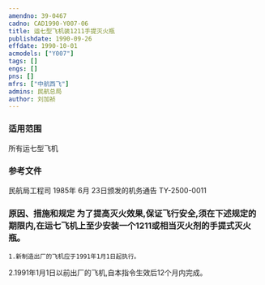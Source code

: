```yaml
---
amendno: 39-0467  
cadno: CAD1990-Y007-06  
title: 运七型飞机装1211手提灭火瓶  
publishdate: 1990-09-26  
effdate: 1990-10-01  
acmodels: ["Y007"]  
tags: []  
engs: []  
pns: []  
mfrs: ["中航西飞"]  
admins: 民航总局  
author: 刘加祯  
---
```

  
### 适用范围  
所有运七型飞机  
  
<!--more-->  
### 参考文件
民航局工程司 1985年 6月 23日颁发的机务通告 TY-2500-0011  
  
### 原因、措施和规定     为了提高灭火效果,保证飞行安全,须在下述规定的期限内,在运七飞机上至少安装一个1211或相当灭火剂的手提式灭火瓶。  
    1.新制造出厂的飞机应于1991年1月1日起执行。  
2.1991年1月1日以前出厂的飞机,自本指令生效后12个月内完成。  
  

